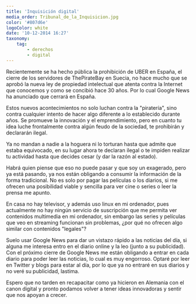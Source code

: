 ```yaml
---
title: 'Inquisición digital'
media_order: Tribunal_de_la_Inquisicion.jpg
color: '#807d6e'
logoColor: white
date: '10-12-2014 16:27'
taxonomy:
    tag:
        - derechos
        - digital
---
```


Recientemente se ha hecho pública la prohibición de UBER en España, el cierre de los servidores de ThePirateBay en Suecia, no hace mucho que se aprobó la nueva ley de propiedad intelectual que atenta contra la Internet que conocemos y como se concibió hace 30 años. Por lo cual Google News ha anunciado que cerrará en España.

Estos nuevos acontecimientos no solo luchan contra la "piratería", sino contra cualquier intento de hacer algo diferente a lo establecido durante años. Se promueve la innovación y el emprendimiento, pero en cuanto tu idea luche frontalmente contra algún feudo de la sociedad, te prohibirán y declararán ilegal.

Ya no mandan a nadie a la hoguera ni lo torturan hasta que admite que estaba equivocado, en su lugar ahora te declaran ilegal o te impiden realizar tu actividad hasta que decides cesar (y dar la razón al estado).

Habrá quien piense que eso no puede pasar y que soy un exagerado, pero ya está pasando, ya nos están obligando a consumir la información de la forma tradicional. No es solo por pagar las películas o los diarios, si me ofrecen una posibilidad viable y sencilla para ver cine o series o leer la prensa me apunto.

En casa no hay televisor, y además uso linux en mi ordenador, pues actualmente no hay ningún servicio de suscripción que me permita ver contenidos multimedia en mi ordenador, sin embargo las series y películas que veo en streaming funcionan sin problemas, ¿por qué no ofrecen algo similar con contenidos "legales"?

Suelo usar Google News para dar un vistazo rápido a las noticias del día, si alguna me interesa entro en el diario online y la leo (junto a su publicidad). Con el próximo cierre de Google News me están obligando a entrar en cada diario para poder leer las noticias, lo cual es muy engorroso. Optaré por leer en Twitter y blogs para estar al día, por lo que ya no entraré en sus diarios y no veré su publicidad, lastima.

Espero que no tarden en recapacitar como ya hicieron en Alemania con el canon digital y pronto podamos volver a tener ideas innovadoras y sentir que nos apoyan a crecer.